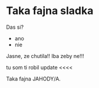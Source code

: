 # Taka fajna sladka

Das si?
* ano 
* nie

Jasne, ze chutila!! Iba zeby ne!!!

>>>>
tu som ti robil update
<<<<

Taka fajna JAHODY/A.
